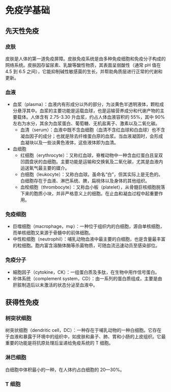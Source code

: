 # 免疫学基础

## 先天性免疫

### 皮肤

皮肤是人体的第一道免疫屏障。皮肤免疫系统是由多种免疫细胞和免疫分子构成的网络系统。皮肤因存留尿素、乳酸等酸性物质，其表面呈弱酸性（通常 pH 值在 4.5 到 6.5 之间），它能抑制碱性敏感菌的生长，并帮助角质层进行正常的代谢和更新。

### 血液

- 血浆（plasma）：血液内有形成分以外的部分，为淡黄色半透明液体，颗粒成分悬浮其中。血浆的主要功能是运载血球，也是运输营养成分和代谢产物的主要载体。人体含有 2.75-3.30 升血浆，约占人体血液容积的 55%，其中 90% 左右为水分，其余为血浆蛋白、葡萄糖、无机盐离子、激素以及二氧化碳。
  - 血清（serum）：血液中既不含血细胞（血清不含红血球和白血球）也不含凝血因子的成分；也就是除去纤维蛋白原的血浆。当血液凝固时，会形成血凝块以及一些淡黄色液体，这些液体即为血清。
- 血细胞
  - 红细胞（erythrocyte）：又称红血球，脊椎动物中一种含血红蛋白且呈双凹圆盘状的血细胞。主要功能是运输和交换氧及二氧化碳，尤其是血液内运送氧气最主要的媒介。
  - 白细胞（leukocyte）：又称白血球。虽命名“白”，但其实际上是无色的。白细胞存在于血液、淋巴系统、脾，扁桃体以及身体的其他组织。
  - 血栓细胞（thrombocyte）：又称血小板（platelet），从骨髓巨核细胞脱落下来的胞质小块，并非严格意义上的细胞。在止血和凝血过程中起重要作用。

### 免疫细胞

- 巨噬细胞（macrophage，mφ）：一种位于组织内的白细胞，源自单核细胞，而单核细胞又来源于骨髓中的前体细胞。
- 中性粒细胞（neutrophil）：哺乳动物血液中最主要的白细胞，也是含量最丰富的粒细胞。胞内富含溶酶体酶等杀菌物质，可随血流迅速动员至感染部位。

### 免疫分子

- 細胞因子（cytokine，CK）：一组蛋白质及多肽，在生物中用作信号蛋白。
- 补体系统（complement system，CD）：由一系列的蛋白质组成，主要是由肝脏制造后以未激活的状态分泌至血液中。

## 获得性免疫

### 树突状细胞

树突状细胞（dendritic cell，DC）：一种存在于哺乳动物的一种白细胞。它存在于血液和暴露于环境中的组织中，如皮肤和鼻子、肺、胃和小肠的上皮组织。它最重要的功能是将抗原处理后呈递给免疫系统的 T 细胞。

### 淋巴细胞

白细胞中体积最小的一种，在人体约占白细胞的 20—30%。

### T 细胞
